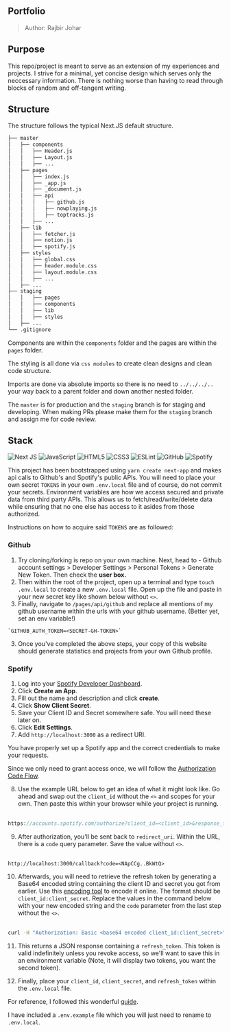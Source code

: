 ## Portfolio

> Author: Rajbir Johar

## Purpose

This repo/project is meant to serve as an extension of my experiences and projects. I strive for a minimal, yet concise design which serves only the neccessary information. There is nothing worse than having to read through blocks of random and off-tangent writing.

## Structure

The structure follows the typical Next.JS default structure.

```bash
├── master
│   ├── components
│   │   ├── Header.js
│   │   ├── Layout.js
│   │   ├── ...
│   ├── pages
│   │   ├── index.js
│   │   ├── _app.js
│   │   ├── _document.js
│   │   ├── api
│   │   │   ├── github.js
│   │   │   ├── nowplaying.js
│   │   │   ├── toptracks.js
│   │   ├── ...
│   ├── lib
│   │   ├── fetcher.js
│   │   ├── notion.js
│   │   ├── spotify.js
│   ├── styles
│   │   ├── global.css
│   │   ├── header.module.css
│   │   ├── layout.module.css
│   │   ├── ...
│   ├── ...
├── staging
│   │   ├── pages
│   │   ├── components
│   │   ├── lib
│   │   ├── styles
│   ├── ...
└── .gitignore
```

Components are within the `components` folder and the pages are within the `pages` folder.

The styling is all done via `css modules` to create clean designs and clean code structure.

Imports are done via absolute imports so there is no need to `../../../..` your way back to a parent folder and down another nested folder.

The `master` is for production and the `staging` branch is for staging and developing. When making PRs please make them for the `staging` branch and assign me for code review.

## Stack

<img alt="Next JS" src="https://img.shields.io/badge/nextjs-%23000000.svg?&style=for-the-badge&logo=next.js&logoColor=white"/> <img alt="JavaScript" src="https://img.shields.io/badge/javascript-%23323330.svg?&style=for-the-badge&logo=javascript&logoColor=%23F7DF1E"/> <img alt="HTML5" src="https://img.shields.io/badge/html5-%23E34F26.svg?&style=for-the-badge&logo=html5&logoColor=white"/> <img alt="CSS3" src="https://img.shields.io/badge/css3-%231572B6.svg?&style=for-the-badge&logo=css3&logoColor=white"/> <img alt="ESLint" src="https://img.shields.io/badge/ESLint-4B3263?style=for-the-badge&logo=eslint&logoColor=white" /> <img alt="GitHub" src="https://img.shields.io/badge/GithHub%20-%23121011.svg?&style=for-the-badge&logo=github&logoColor=white"/> <img alt="Spotify" src="https://img.shields.io/badge/Spotify-1ED760?style=for-the-badge&logo=spotify&logoColor=white" />

This project has been bootstrapped using `yarn create next-app` and makes api calls to Github's and Spotify's public APIs. You will need to place your own secret `TOKENS` in your own `.env.local` file and of course, do not commit your secrets. Environment variables are how we access secured and private data from third party APIs. This allows us to fetch/read/write/delete data while ensuring that no one else has access to it asides from those authorized.

Instructions on how to acquire said `TOKENS` are as followed:

### Github

  1. Try cloning/forking is repo on your own machine. Next, head to - Github account settings > Developer Settings > Personal Tokens > Generate New Token. Then check the **user box.**
  2. Then within the root of the project, open up a terminal and type `touch .env.local` to create a new `.env.local` file. Open up the file and paste in your new secret key like shown below without `<>`.
  3. Finally, navigate to `/pages/api/github` and replace all mentions of my github username within the urls with your github username. (Better yet, set an env variable!)

    `GITHUB_AUTH_TOKEN=<SECRET-GH-TOKEN>`

  3. Once you've completed the above steps, your copy of this website should generate statistics and projects from your own Github profile.

### Spotify

  1. Log into your [Spotify Developer Dashboard](https://developer.spotify.com/dashboard/).
  2. Click **Create an App**.
  3. Fill out the name and description and click **create**.
  4. Click **Show Client Secret**.
  5. Save your Client ID and Secret somewhere safe. You will need these later on.
  6. Click **Edit Settings**.
  7. Add `http://localhost:3000` as a redirect URI.

  You have properly set up a Spotify app and the correct credentials to make your requests.

  Since we only need to grant access once, we will follow the [Authorization Code Flow](https://developer.spotify.com/documentation/general/guides/authorization-guide/#authorization-code-flow).

  8. Use the example URL below to get an idea of what it might look like. Go ahead and swap out the `client_id` without the `<>` and scopes for your own. Then paste this within your browser while your project is running.
  <br></br>
  ```Javascript
  https://accounts.spotify.com/authorize?client_id=<client_id>&response_type=code&redirect_uri=http%3A%2F%2Flocalhost:3000&scope=user-read-currently-playing%20user-top-read%20user-read-recently-played
  ```
  
  9. After authorization, you'll be sent back to `redirect_uri`. Within the URL, there is a `code` query parameter. Save the value without `<>`.
  <br></br>
  ```
  http://localhost:3000/callback?code=<NApCCg..BkWtQ>
  ```
  
  10. Afterwards, you will need to retrieve the refresh token by generating a Base64 encoded string containing the client ID and secret you got from earlier. Use this [encoding tool](https://www.base64encode.org) to encode it online. The format should be `client_id:client_secret`. Replace the values in the command below with your new encoded string and the `code` parameter from the last step without the `<>`.
<br></br>
  ```bash
  curl -H "Authorization: Basic <base64 encoded client_id:client_secret>" -d grant_type=authorization_code -d code=<code> -d redirect_uri=http%3A%2F%2Flocalhost:3000 https://accounts.spotify.com/api/token
  ```

  11. This returns a JSON response containing a `refresh_token`. This token is valid indefinitely unless you revoke access, so we'll want to save this in an environment variable (Note, it will display two tokens, you want the second token).

  12. Finally, place your `client_id`, `client_secret`, and `refresh_token` within the `.env.local` file.
  
  For reference, I followed this wonderful [guide](https://leerob.io/blog/spotify-api-nextjs).

I have included a `.env.example` file which you will just need to rename to `.env.local`.
